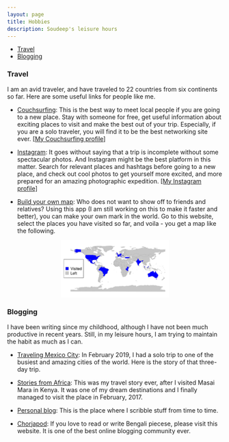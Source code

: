 ```yaml
---
layout: page
title: Hobbies
description: Soudeep's leisure hours
---
```


<div class="navbar">
    <div class="navbar-inner">
        <ul class="nav">
            <li><a href="#travel">Travel</a></li>
            <li><a href="#blog">Blogging</a></li>
        </ul>
    </div>
</div>

### <a name="travel"></a>Travel

I am an avid traveler, and have traveled to 22 countries from six continents so far. Here are some useful links for people like me.

* [Couchsurfing](https://coucusurfing.com/): This is the best way to meet local people if you are going to a new place. Stay with someone for free, get useful information about exciting places to visit and make the best out of your trip. Especially, if you are a solo traveler, you will find it to be the best networking site ever. [[My Couchsurfing profile]](https://www.couchsurfing.com/people/soudeep-deb)

* [Instagram](http://instagram.com): It goes without saying that a trip is incomplete without some spectacular photos. And Instagram might be the best platform in this matter. Search for relevant places and hashtags before going to a new place, and check out cool photos to get yourself more excited, and more prepared for an amazing photographic expedition. [[My Instagram profile]](https://www.instagram.com/soudeepd/)

* [Build your own map](https://soudeep.shinyapps.io/World-Scratch-Map/): Who does not want to show off to friends and relatives? Using this app (I am still working on this to make it faster and better), you can make your own mark in the world. Go to this website, select the places you have visited so far, and voila - you get a map like the following. 

<img src="my_scratch_map.jpg" title="my scratch map" alt="my scratch map" width="50%" style="display: block; margin: auto;" />

### <a name="blog"></a>Blogging

I have been writing since my childhood, although I have not been much productive in recent years. Still, in my leisure hours, I am trying to maintain the habit as much as I can.

* [Traveling Mexico City](https://soudeepd.blogspot.com/2019/02/a-three-day-affair-with-mexico-city.html): In February 2019, I had a solo trip to one of the busiest and amazing cities of the world. Here is the story of that three-day trip.

* [Stories from Africa](https://soudeepd.blogspot.com/2017/02/an-african-diary-marvellous-journey.html): This was my travel story ever, after I visited Masai Mara in Kenya. It was one of my dream destinations and I finally managed to visit the place in February, 2017. 

* [Personal blog](http://soudeepd.blogspot.com): This is the place where I scribble stuff from time to time.

* [Chorjapod](http://chorjapod.com/author/pagladashu/): If you love to read or write Bengali piecese, please visit this website. It is one of the best online blogging community ever.
